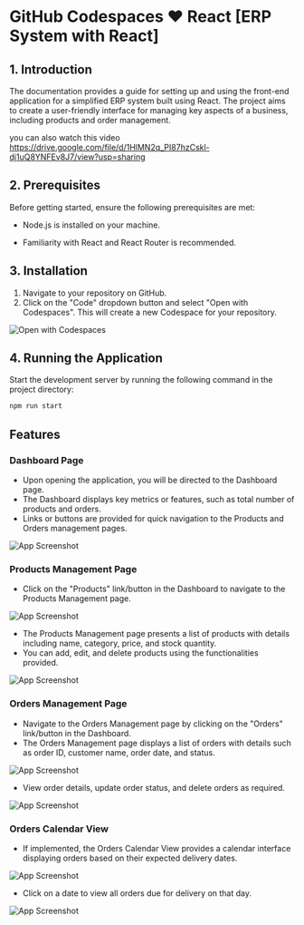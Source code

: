 # GitHub Codespaces ♥️ React [ERP System with React]

## 1. Introduction

The documentation provides a guide for setting up and using the front-end application for a simplified ERP system built using React. The project aims to create a user-friendly interface for managing key aspects of a business, including products and order management.

you can also watch this video 
https://drive.google.com/file/d/1HlMN2q_PI87hzCskl-dj1uQ8YNFEv8J7/view?usp=sharing

## 2. Prerequisites

Before getting started, ensure the following prerequisites are met:

- Node.js is installed on your machine.

- Familiarity with React and React Router is recommended.

## 3. Installation

1. Navigate to your repository on GitHub.
2. Click on the "Code" dropdown button and select "Open with Codespaces". This will create a new Codespace for your repository.

![Open with Codespaces](https://github.com/ravisingh2811/erp1-system/assets/77446236/a3f51aa7-2df3-454f-b8cc-b56b13416c2d)

## 4. Running the Application

Start the development server by running the following command in the project directory:

```bash
npm run start
```


## Features

### Dashboard Page

- Upon opening the application, you will be directed to the Dashboard page.
- The Dashboard displays key metrics or features, such as total number of products and orders.
- Links or buttons are provided for quick navigation to the Products and Orders management pages.
  
![App Screenshot](https://github.com/ravisingh2811/erp1-system/blob/main/screenshot/Screenshot%202024-03-15%20at%2012.36.53%E2%80%AFAM.png)

### Products Management Page

- Click on the "Products" link/button in the Dashboard to navigate to the Products Management page.
  
![App Screenshot](https://github.com/ravisingh2811/erp1-system/blob/main/screenshot/Screenshot%202024-03-14%20at%208.27.40%E2%80%AFPM.png)

- The Products Management page presents a list of products with details including name, category, price, and stock quantity.
- You can add, edit, and delete products using the functionalities provided.
  
![App Screenshot](https://github.com/ravisingh2811/erp1-system/blob/main/screenshot/Screenshot%202024-03-14%20at%208.31.43%E2%80%AFPM.png)

### Orders Management Page

- Navigate to the Orders Management page by clicking on the "Orders" link/button in the Dashboard.
- The Orders Management page displays a list of orders with details such as order ID, customer name, order date, and status.
  
![App Screenshot](https://github.com/ravisingh2811/erp1-system/blob/main/screenshot/Screenshot%202024-03-14%20at%208.49.34%E2%80%AFPM.png)

- View order details, update order status, and delete orders as required.
  
![App Screenshot](https://github.com/ravisingh2811/erp1-system/blob/main/screenshot/Screenshot%202024-03-14%20at%208.49.47%E2%80%AFPM.png)

### Orders Calendar View

- If implemented, the Orders Calendar View provides a calendar interface displaying orders based on their expected delivery dates.
  
![App Screenshot](https://github.com/ravisingh2811/erp1-system/blob/main/screenshot/Screenshot%202024-03-14%20at%208.49.01%E2%80%AFPM.png)

- Click on a date to view all orders due for delivery on that day.
  
![App Screenshot](https://github.com/ravisingh2811/erp1-system/blob/main/screenshot/Screenshot%202024-03-14%20at%208.49.18%E2%80%AFPM.png)
